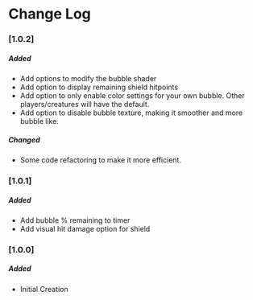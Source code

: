 # Change Log

### [1.0.2]
##### Added
* Add options to modify the bubble shader
* Add option to display remaining shield hitpoints
* Add option to only enable color settings for your own bubble. Other players/creatures will have the default.
* Add option to disable bubble texture, making it smoother and more bubble like.
 
##### Changed
* Some code refactoring to make it more efficient.

### [1.0.1]
##### Added
* Add bubble % remaining to timer
* Add visual hit damage option for shield

### [1.0.0]
##### Added
* Initial Creation

